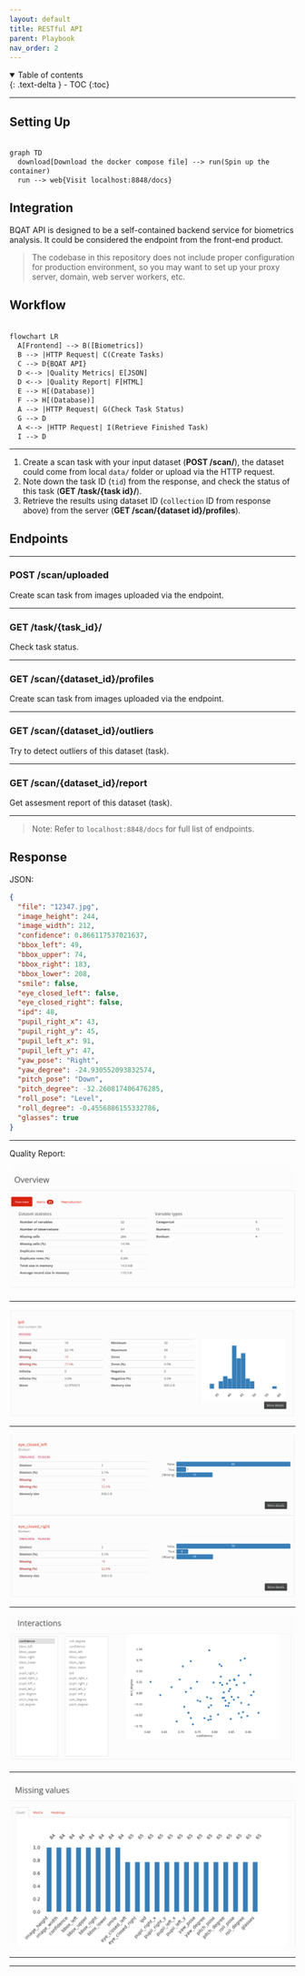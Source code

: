 ```yaml
---
layout: default
title: RESTful API
parent: Playbook
nav_order: 2
---
```


<details open markdown="block">
  <summary>
    Table of contents
  </summary>
  {: .text-delta }
- TOC
{:toc}
</details>

---


## Setting Up

``` mermaid

graph TD
  download[Download the docker compose file] --> run(Spin up the container)
  run --> web{Visit localhost:8848/docs}

```

## Integration

BQAT API is designed to be a self-contained backend service for biometrics analysis. It could be considered the endpoint from the front-end product. 

> The codebase in this repository does not include proper configuration for production environment, so you may want to set up your proxy server, domain, web server workers, etc. 

## Workflow

``` mermaid

flowchart LR
  A[Frontend] --> B([Biometrics])
  B --> |HTTP Request| C(Create Tasks)
  C --> D{BQAT API}
  D <--> |Quality Metrics| E[JSON]
  D <--> |Quality Report| F[HTML]
  E --> H[(Database)]
  F --> H[(Database)]
  A --> |HTTP Request| G(Check Task Status)
  G --> D
  A <--> |HTTP Request| I(Retrieve Finished Task)
  I --> D

```

---

1. Create a scan task with your input dataset (__POST /scan/__), the dataset could come from local `data/` folder or upload via the HTTP request.
2. Note down the task ID (`tid`) from the response, and check the status of this task (__GET /task/{task id}/__).
3. Retrieve the results using dataset ID (`collection` ID from response above) from the server (__GET /scan/{dataset id}/profiles__).

## Endpoints

---

<!-- ### POST /scan/

Create scan task from images in `data/` folder mounted to the container.

--- -->

### POST /scan/uploaded

Create scan task from images uploaded via the endpoint. 

---

### GET /task/{task_id}/

Check task status.

---

### GET /scan/{dataset_id}/profiles

Create scan task from images uploaded via the endpoint. 

---

### GET /scan/{dataset_id}/outliers

Try to detect outliers of this dataset (task).

---

### GET /scan/{dataset_id}/report

Get assesment report of this dataset (task).

---

> Note: Refer to `localhost:8848/docs` for full list of endpoints.

## Response

JSON:

``` JSON
{
  "file": "12347.jpg",
  "image_height": 244,
  "image_width": 212,
  "confidence": 0.866117537021637,
  "bbox_left": 49,
  "bbox_upper": 74,
  "bbox_right": 183,
  "bbox_lower": 208,
  "smile": false,
  "eye_closed_left": false,
  "eye_closed_right": false,
  "ipd": 48,
  "pupil_right_x": 43,
  "pupil_right_y": 45,
  "pupil_left_x": 91,
  "pupil_left_y": 47,
  "yaw_pose": "Right",
  "yaw_degree": -24.930552093832574,
  "pitch_pose": "Down",
  "pitch_degree": -32.260817406476285,
  "roll_pose": "Level",
  "roll_degree": -0.4556886155332786,
  "glasses": true
}
```

---

Quality Report:

![Screenshot](../assets/images/face-overview.png)

---

![Screenshot](../assets/images/face-ipd.png)

---

![Screenshot](../assets/images/face-eyeclosed.png)

---

![Screenshot](../assets/images/face-interaction.png)

---

![Screenshot](../assets/images/face-missingvalue.png)

---

---
